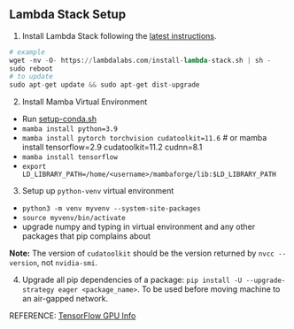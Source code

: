 ## Lambda Stack Setup

1. Install Lambda Stack following the [latest instructions](https://lambdalabs.com/lambda-stack-deep-learning-software).
```python
# example
wget -nv -O- https://lambdalabs.com/install-lambda-stack.sh | sh -
sudo reboot
# to update
sudo apt-get update && sudo apt-get dist-upgrade
```

2. Install Mamba Virtual Environment
  - Run [setup-conda.sh](https://github.com/amaiya/devsetup/blob/main/setup-conda.sh)
  - `mamba install python=3.9`
  - `mamba install pytorch torchvision cudatoolkit=11.6` # or mamba install tensorflow=2.9 cudatoolkit=11.2 cudnn=8.1
  - `mamba install tensorflow`
  - `export LD_LIBRARY_PATH=/home/<username>/mambaforge/lib:$LD_LIBRARY_PATH`

3. Setup up `python-venv` virtual environment
  - `python3 -m venv myvenv --system-site-packages`
  - `source myvenv/bin/activate`
  - upgrade numpy and typing in virtual environment and any other packages that pip complains about

**Note:** The version of `cudatoolkit` should be the version returned by `nvcc --version`, not `nvidia-smi`.

4. Upgrade all pip dependencies of a package: `pip install -U --upgrade-strategy eager <package_name>`. To be used before moving machine to an air-gapped network.


REFERENCE: [TensorFlow GPU Info](https://www.tensorflow.org/install/source#gpu)
